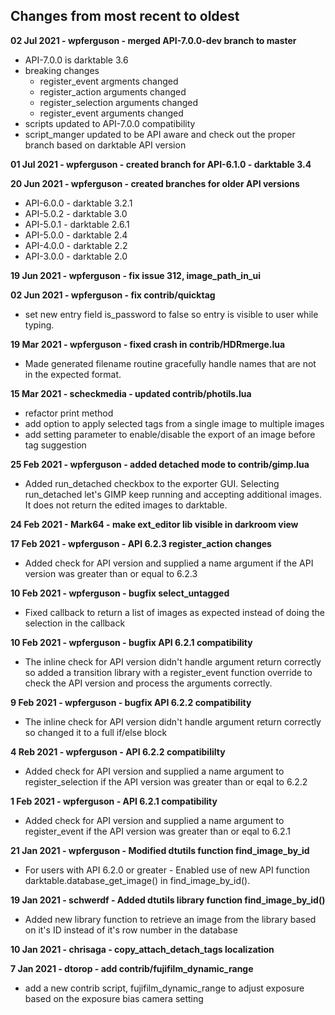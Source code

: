 ## Changes from most recent to oldest
**02 Jul 2021 - wpferguson - merged API-7.0.0-dev branch to master**
* API-7.0.0 is darktable 3.6
* breaking changes
  * register_event argments changed
  * register_action arguments changed
  * register_selection arguments changed
  * register_event arguments changed
* scripts updated to API-7.0.0 compatibility
* script_manger updated to be API aware and check out the proper branch
  based on darktable API version

**01 Jul 2021 - wpferguson - created branch for API-6.1.0 - darktable 3.4**

**20 Jun 2021 - wpferguson - created branches for older API versions**
* API-6.0.0 - darktable 3.2.1
* API-5.0.2 - darktable 3.0
* API-5.0.1 - darktable 2.6.1
* API-5.0.0 - darktable 2.4
* API-4.0.0 - darktable 2.2
* API-3.0.0 - darktable 2.0

**19 Jun 2021 - wpferguson - fix issue 312, image_path_in_ui**

**02 Jun 2021 - wpferguson - fix contrib/quicktag**
* set new entry field is_password to false so entry
is visible to user while typing.

**19 Mar 2021 - wpferguson - fixed crash in contrib/HDRmerge.lua**
* Made generated filename routine gracefully handle names that
are not in the expected format.

**15 Mar 2021 - scheckmedia - updated contrib/photils.lua**
* refactor print method
* add option to apply selected tags from a single image to multiple images
* add setting parameter to enable/disable the export of an image before tag suggestion

**25 Feb 2021 - wpferguson - added detached mode to contrib/gimp.lua**

* Added run_detached checkbox to the exporter GUI.  Selecting run_detached
let's GIMP keep running and accepting additional images.  It does not return
the edited images to darktable.

**24 Feb 2021 - Mark64 - make ext_editor lib visible in darkroom view**

**17 Feb 2021 - wpferguson - API 6.2.3 register_action changes**

* Added check for API version and supplied a name argument if the 
API version was greater than or equal to 6.2.3 

**10 Feb 2021 - wpferguson - bugfix select_untagged**

* Fixed callback to return a list of images as expected instead of
doing the selection in the callback

**10 Feb 2021 - wpferguson - bugfix API 6.2.1 compatibility**

* The inline check for API version didn't handle argument return
correctly so added a transition library with a register_event function
override to check the API version and process the arguments correctly.

**9 Feb 2021 - wpferguson - bugfix API 6.2.2 compatibility**

* The inline check for API version didn't handle argument return
correctly so changed it to a full if/else block 

**4 Reb 2021 - wpferguson - API 6.2.2 compatibililty**

* Added check for API version and supplied a name argument to register_selection
if the API version was greater than or eqal to 6.2.2 

**1 Feb 2021 - wpferguson - API 6.2.1 compatibility**

* Added check for API version and supplied a name argument to register_event
if the API version was greater than or eqal to 6.2.1 

**21 Jan 2021 - wpferguson - Modified dtutils function find_image_by_id**

* For users with API 6.2.0 or greater - Enabled use of new API function
darktable.database_get_image() in find_image_by_id().

**19 Jan 2021 - schwerdf - Added dtutils library function find_image_by_id()**

* Added new library function to retrieve an image from the library based on it's ID instead
of it's row number in the database 

**10 Jan 2021 - chrisaga - copy_attach_detach_tags localization**

**7 Jan 2021 - dtorop - add contrib/fujifilm_dynamic_range**

* add a new contrib script, fujifilm_dynamic_range to adjust exposure
based on the exposure bias camera setting
